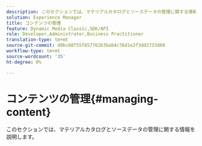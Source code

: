 ```yaml
---
description: このセクションでは、マテリアルカタログとソースデータの管理に関する情報を説明します。
solution: Experience Manager
title: コンテンツの管理
feature: Dynamic Media Classic,SDK/API
role: Developer,Administrator,Business Practitioner
translation-type: tm+mt
source-git-commit: d0bc88f55f857762b3bab4c76d1e3f3dd2733d60
workflow-type: tm+mt
source-wordcount: '35'
ht-degree: 0%

---
```



# コンテンツの管理{#managing-content}

このセクションでは、マテリアルカタログとソースデータの管理に関する情報を説明します。

